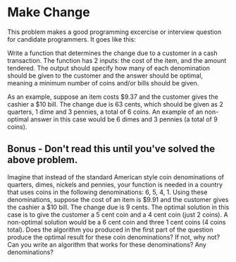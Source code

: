 Make Change
=

This problem makes a good programming excercise or interview question for candidate programmers. It goes
like this:

Write a function that determines the change due to a customer in a cash transaction. The function
has 2 inputs: the cost of the item, and the amount tendered. The output should specify how many of each
denomination should be given to the customer and the answer should be optimal, meaning a minimum number
of coins and/or bills should be given.

As an example, suppose an item costs $9.37 and the customer gives the cashier a $10 bill. The change due
is 63 cents, which should be given as 2 quarters, 1 dime and 3 pennies, a total of 6 coins. An example
of an non-optimal answer in this case would be 6 dimes and 3 pennies (a total of 9 coins).

Bonus - Don't read this until you've solved the above problem.
-

Imagine that instead of the standard American style coin denominations of quarters, dimes, nickels
and pennies, your function is needed in a country that uses coins in the following denominations:
6, 5, 4, 1. Using these denominations, suppose the cost of an item is $9.91 and the customer gives
the cashier a $10 bill. The change due is 9 cents. The optimal solution in this case is to give the
customer a 5 cent coin and a 4 cent coin (just 2 coins). A non-optimal solution would be a 6 cent
coin and three 1 cent coins (4 coins total). Does the algorithm you produced in the first part of
the question produce the optimal result for these coin denominations? If not, why not? Can you
write an algorithm that works for these denominations? Any denominations? 

